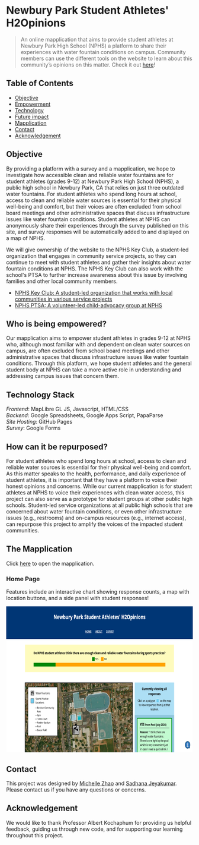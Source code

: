 # Newbury Park Student Athletes' H2Opinions 
> An online mapplication that aims to provide student athletes at Newbury Park High School (NPHS) a platform to share their experiences with water fountain conditions on campus. Community members can use the different tools on the website to learn about this community’s opinions on this matter. Check it out [here](https://zhamic7.github.io/aa191a-su24/)!

## Table of Contents
- [Objective](#objective)
- [Empowerment](#who-is-being-empowered)
- [Technology](#technology-stack)
- [Future impact](#how-can-it-be-repurposed)
- [Mapplication](#the-mapplication)
- [Contact](#contact)
- [Acknowledgement](#acknowledgement)

## Objective
By providing a platform with a survey and a mapplication, we hope to investigate how accessible clean and reliable water fountains are for student athletes (grades 9-12) at Newbury Park High School (NPHS), a public high school in Newbury Park, CA that relies on just three outdated water fountains. For student athletes who spend long hours at school, access to clean and reliable water sources is essential for their physical well-being and comfort, but their voices are often excluded from school board meetings and other administrative spaces that discuss infrastructure issues like water fountain conditions. Student athletes at NPHS can anonymously share their experiences through the survey published on this site, and survey responses will be automatically added to and displayed on a map of NPHS.<br>

We will give ownership of the website to the NPHS Key Club, a student-led organization that engages in community service projects, so they can continue to meet with student athletes and gather their insights about water fountain conditions at NPHS. The NPHS Key Club can also work with the school's PTSA to further increase awareness about this issue by involving families and other local community members.

- [NPHS Key Club: A student-led organization that works with local communities in various service projects](https://sites.google.com/view/nphskeyclub/club)
- [NPHS PTSA: A volunteer-led child-advocacy group at NPHS](https://www.newburyparkhsptsa.org/) 

## Who is being empowered?

Our mapplication aims to empower student athletes in grades 9-12 at NPHS who, although most familiar with and dependent on clean water sources on campus, are often excluded from school board meetings and other administrative spaces that discuss infrastructure issues like water fountain conditions. Through this platform, we hope student athletes and the general student body at NPHS can take a more active role in understanding and addressing campus issues that concern them.

## Technology Stack
*Frontend*: MapLibre GL JS, Javascript, HTML/CSS<br>
*Backend*: Google Spreadsheets, Google Apps Script, PapaParse<br>
*Site Hosting*: GitHub Pages<br>
*Survey*: Google Forms<br>

## How can it be repurposed?

For student athletes who spend long hours at school, access to clean and reliable water sources is essential for their physical well-being and comfort. As this matter speaks to the health, performance, and daily experience of student athletes, it is important that they have a platform to voice their honest opinions and concerns. While our current mapplication is for student athletes at NPHS to voice their experiences with clean water access, this project can also serve as a prototype for student groups at other public high schools. Student-led service organizations at all public high schools that are concerned about water fountain conditions, or even other infrastructure issues (e.g., restrooms) and on-campus resources (e.g., internet access), can repurpose this project to amplify the voices of the impacted student communities.

## The Mapplication
Click [here](https://zhamic7.github.io/aa191a-su24/) to open the mapplication. 
  
### Home Page 
Features include an interactive chart showing response counts, a map with location buttons, and a side panel with student responses!

<img src="https://github.com/zhamic7/aa191a-su24/blob/e15ba50dc789af1d01581e839c2e994687608e52/home%20page.png" alt="Home Page Screenshot" width="720" height="393">

## Contact
This project was designed by [Michelle Zhao](miczhao@g.ucla.edu) and [Sadhana Jeyakumar](sjeyakum@g.ucla.edu). Please contact us if you have any questions or concerns. 

## Acknowledgement
We would like to thank Professor Albert Kochaphum for providing us helpful feedback, guiding us through new code, and for supporting our learning throughout this project.
